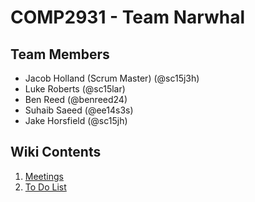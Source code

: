 # COMP2931 - Team Narwhal

## Team Members
* Jacob Holland (Scrum Master) (@sc15j3h)
* Luke Roberts (@sc15lar)
* Ben Reed (@benreed24)
* Suhaib Saeed (@ee14s3s)
* Jake Horsfield (@sc15jh)

## Wiki Contents
1. [Meetings](https://gitlab.com/comp2931/narwhal/wikis/group-meetings)
2. [To Do List](https://gitlab.com/comp2931/narwhal/wikis/todo-list)

